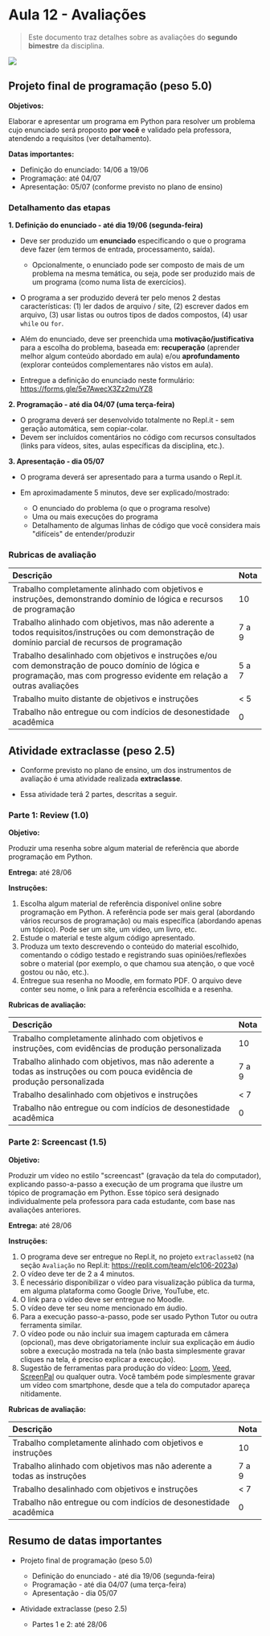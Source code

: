 <!--
author:   Andrea Charão

email:    andrea@inf.ufsm.br

version:  0.0.1

language: PT-BR

narrator: Brazilian Portuguese Female

comment:  Material de apoio para a disciplina
          ELC106 - Algoritmo e Programação,
          da Universidade Federal de Santa Maria

translation: English  translations/English.md

-->
<!--
nvm use v14.21.1
liascript-devserver --input README.md --port 3001 --live
link:     https://cdn.jsdelivr.net/gh/liascript/custom-style/custom.min.css
          https://cdn.jsdelivr.net/gh/andreainfufsm/elc106-2023a/classes/12/custom.css

-->


# Aula 12 - Avaliações


> Este documento traz detalhes sobre as avaliações do **segundo bimestre** da disciplina.


![](https://img.freepik.com/free-vector/appointment-booking-with-smartphone_23-2148567979.jpg)


## Projeto final de programação (peso 5.0)


**Objetivos:**

Elaborar e apresentar um programa em Python para resolver um problema cujo enunciado será proposto **por você** e validado pela professora, atendendo a requisitos (ver detalhamento).

**Datas importantes:** 

- Definição do enunciado: 14/06 a 19/06
- Programação: até 04/07
- Apresentação: 05/07 (conforme previsto no plano de ensino)

### Detalhamento das etapas

**1. Definição do enunciado - até dia 19/06 (segunda-feira)**

- Deve ser produzido um **enunciado** especificando o que o programa deve fazer (em termos de entrada, processamento, saída).  

  - Opcionalmente, o enunciado pode ser composto de mais de um problema na mesma temática, ou seja, pode ser produzido mais de um programa (como numa lista de exercícios).  

- O programa a ser produzido deverá ter pelo menos 2 destas características: (1) ler dados de arquivo / site, (2) escrever dados em arquivo, (3) usar listas ou outros tipos de dados compostos, (4) usar `while` ou `for`. 

- Além do enunciado, deve ser preenchida uma **motivação/justificativa** para a escolha do problema, baseada em: **recuperação** (aprender melhor algum conteúdo abordado em aula) e/ou **aprofundamento** (explorar conteúdos complementares não vistos em aula). 

- Entregue a definição do enunciado neste formulário: https://forms.gle/5e7AwecX3Zz2muYZ8


**2. Programação - até dia 04/07 (uma terça-feira)** 

- O programa deverá ser desenvolvido totalmente no Repl.it - sem geração automática, sem copiar-colar.
- Devem ser incluídos comentários no código com recursos consultados (links para vídeos, sites, aulas específicas da disciplina, etc.).
   

**3. Apresentação - dia 05/07**

- O programa deverá ser apresentado para a turma usando o Repl.it.
- Em aproximadamente 5 minutos, deve ser explicado/mostrado:

  - O enunciado do problema (o que o programa resolve)
  - Uma ou mais execuções do programa
  - Detalhamento de algumas linhas de código que você considera mais "difíceis" de entender/produzir
  

### Rubricas de avaliação


<!-- data-type="none" -->
| Descrição   | Nota   |
| :--------- | :--------- |
| Trabalho completamente alinhado com objetivos e instruções, demonstrando domínio de lógica e recursos de programação | 10 |
| Trabalho alinhado com objetivos, mas não aderente a todos requisitos/instruções ou com demonstração de domínio parcial de recursos de programação  | 7 a 9 |
| Trabalho desalinhado com objetivos e instruções e/ou com demonstração de pouco domínio de lógica e programação, mas com progresso evidente em relação a outras avaliações  | 5 a 7 |
| Trabalho muito distante de objetivos e instruções  | < 5  |
| Trabalho não entregue ou com indícios de desonestidade acadêmica   | 0 |





## Atividade extraclasse (peso 2.5)

- Conforme previsto no plano de ensino, um dos instrumentos de avaliação é uma atividade realizada **extraclasse**.

- Essa atividade terá 2 partes, descritas a seguir.



### Parte 1: Review (1.0)

**Objetivo:** 

Produzir uma resenha sobre algum material de referência que aborde programação em Python.

**Entrega:** até 28/06

**Instruções:**

1. Escolha algum material de referência disponível online sobre programação em Python. A referência pode ser mais geral (abordando vários recursos de programação) ou mais específica (abordando apenas um tópico). Pode ser um site, um vídeo, um livro, etc. 
2. Estude o material e teste algum código apresentado.
3. Produza um texto descrevendo o conteúdo do material escolhido, comentando o código testado e registrando suas opiniões/reflexões sobre o material (por exemplo, o que chamou sua atenção, o que você gostou ou não, etc.).
4. Entregue sua resenha no Moodle, em formato PDF. O arquivo deve conter seu nome, o link para a referência escolhida e a resenha.


**Rubricas de avaliação:**


<!-- data-type="none" -->
| Descrição   | Nota   |
| :--------- | :--------- |
| Trabalho completamente alinhado com objetivos e instruções, com evidências de produção personalizada  | 10 |
| Trabalho alinhado com objetivos, mas não aderente a todas as instruções ou com pouca evidência de produção personalizada | 7 a 9 |
| Trabalho desalinhado com objetivos e instruções  | < 7 |
| Trabalho não entregue ou com indícios de desonestidade acadêmica  | 0 |






### Parte 2: Screencast (1.5)



**Objetivo:** 

Produzir um vídeo no estilo "screencast" (gravação da tela do computador), explicando passo-a-passo a execução de um programa que ilustre um tópico de programação em Python. Esse tópico será designado individualmente pela professora para cada estudante, com base nas avaliações anteriores.

**Entrega:** até 28/06

**Instruções:**

1. O programa deve ser entregue no Repl.it, no projeto `extraclasse02` (na seção `Avaliação` no Repl.it: https://replit.com/team/elc106-2023a) 
2. O vídeo deve ter de 2 a 4 minutos.
3. É necessário disponibilizar o vídeo para visualização pública da turma, em alguma plataforma como Google Drive, YouTube, etc.
4. O link para o vídeo deve ser entregue no Moodle.
5. O vídeo deve ter seu nome mencionado em áudio.
6. Para a execução passo-a-passo, pode ser usado Python Tutor ou outra ferramenta similar.
7. O vídeo pode ou não incluir sua imagem capturada em câmera (opcional), mas deve obrigatoriamente incluir sua explicação em áudio sobre a execução mostrada na tela (não basta simplesmente gravar cliques na tela, é preciso explicar a execução).
8. Sugestão de ferramentas para produção do vídeo: [Loom](http://www.loom.com), [Veed](https://www.veed.io), [ScreenPal](https://screenpal.com) ou qualquer outra. Você também pode simplesmente gravar um vídeo com smartphone, desde que a tela do computador apareça nitidamente.




**Rubricas de avaliação:**

<!-- data-type="none" -->
| Descrição   | Nota   |
| :--------- | :--------- |
| Trabalho completamente alinhado com objetivos e instruções   | 10 |
| Trabalho alinhado com objetivos mas não aderente a todas as instruções  | 7 a 9 |
| Trabalho desalinhado com objetivos e instruções   | < 7 |
| Trabalho não entregue ou com indícios de desonestidade acadêmica   | 0 |



## Resumo de datas importantes

- Projeto final de programação (peso 5.0)

  - Definição do enunciado - até dia 19/06 (segunda-feira)
  - Programação - até dia 04/07 (uma terça-feira)
  - Apresentação - dia 05/07

- Atividade extraclasse (peso 2.5)

  - Partes 1 e 2: até 28/06
  


  